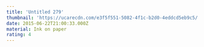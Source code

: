 ```yaml
---
title: 'Untitled 279'
thumbnail: 'https://ucarecdn.com/e3f5f551-5082-4f1c-b2d0-4eddcd5eb9c5/'
date: 2015-06-22T21:00:33.000Z
material: Ink on paper
rating: 4
---
```


